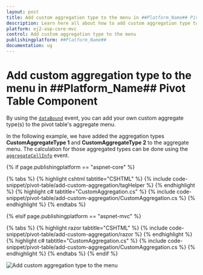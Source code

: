 ```yaml
---
layout: post
title: Add custom aggregation type to the menu in ##Platform_Name## Pivot Table Component
description: Learn here all about how to add custom aggregation type to the menu in Syncfusion ##Platform_Name## Pivot Table component of syncfusion and more.
platform: ej2-asp-core-mvc
control: Add custom aggregation type to the menu
publishingplatform: ##Platform_Name## 
documentation: ug
---
```


<!-- markdownlint-disable MD009 -->

# Add custom aggregation type to the menu in ##Platform_Name## Pivot Table Component

By using the [`dataBound`](https://help.syncfusion.com/cr/aspnetcore-js2/Syncfusion.EJ2.PivotView.PivotView.html#Syncfusion_EJ2_PivotView_PivotView_DataBound) event, you can add your own custom aggregate type(s) to the pivot table's aggregate menu.

In the following example, we have added the aggregation types **CustomAggregateType 1** and **CustomAggregateType 2** to the aggregate menu. The calculation for those aggregated types can be done using the [`aggregateCellInfo`](https://help.syncfusion.com/cr/aspnetcore-js2/Syncfusion.EJ2.PivotView.PivotView.html#Syncfusion_EJ2_PivotView_PivotView_AggregateCellInfo) event.

{% if page.publishingplatform == "aspnet-core" %}

{% tabs %}
{% highlight cshtml tabtitle="CSHTML" %}
{% include code-snippet/pivot-table/add-custom-aggregation/tagHelper %}
{% endhighlight %}
{% highlight c# tabtitle="CustomAggregation.cs" %}
{% include code-snippet/pivot-table/add-custom-aggregation/CustomAggregation.cs %}
{% endhighlight %}
{% endtabs %}

{% elsif page.publishingplatform == "aspnet-mvc" %}

{% tabs %}
{% highlight razor tabtitle="CSHTML" %}
{% include code-snippet/pivot-table/add-custom-aggregation/razor %}
{% endhighlight %}
{% highlight c# tabtitle="CustomAggregation.cs" %}
{% include code-snippet/pivot-table/add-custom-aggregation/CustomAggregation.cs %}
{% endhighlight %}
{% endtabs %}
{% endif %}

![Add custom aggregation type to the menu](../images/add-custom-aggregation-type-in-menu.png)